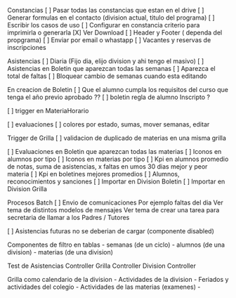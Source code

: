 Constancias
[ ] Pasar todas las constancias que estan en el drive
[ ] Generar formulas en el contacto (division actual, titulo del programa)
[ ] Escribir los casos de uso
[ ] Configurar en constancia criterio para imprimirla o generarla
[X] Ver Download
[ ] Header y Footer ( dependa del propgrama)
[ ] Enviar por email o whastapp
[ ] Vacantes y reservas de inscripciones

Asistencias
[ ] Diaria (Fijo dia, elijo division y ahi tengo el masivo)
[ ] Asistencias en Boletin que aparezcan todas las semanas
[ ] Aparezca el total de faltas
[ ] Bloquear cambio de semanas cuando esta editando

En creacion de Boletin
[ ] Que el alumno cumpla los requisitos del curso que tenga el año previo aprobado ??
[ ] boletin regla de alumno Inscripto ?

[ ] trigger en MateriaHorario

[ ] evaluaciones
[ ] colores por estado, sumas, mover semanas, editar

Trigger de Grilla
[ ] validacion de duplicado de materias en una misma grilla

[ ] Evaluaciones en Boletin que aparezcan todas las materias
[ ] Iconos en alumnos por tipo
[ ] Iconos en materias por tipo
[ ] Kpi en alumnos
promedio de notas, suma de asistencias, x faltas en umos 30 dias
mejor y peor materia
[ ] Kpi en boletines
mejores promedios
[ ] Alumnos, reconocimientos y sanciones
[ ] Importar en Division Boletin
[ ] Importar en Division Grilla

Procesos Batch
[ ] Envio de comunicaciones Por ejemplo faltas del dia
Ver tema de distintos modelos de mensajes
Ver tema de crear una tarea para secretaria de llamar a los Padres / Tutores

[ ] Asistencias futuras no se deberian de cargar (componente disabled)

Componentes de filtro en tablas - semanas (de un ciclo) - alumnos (de una division) - materias (de una division)

Test de
Asistencias Controller
Grilla Controller
Division Controller

Grilla como calendario de la division - Actividades de la division - Feriados y actividades del colegio - Actividades de las materias (examenes) -

